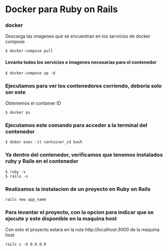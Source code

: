 # Docker para Ruby on Rails

### docker
Descarga las imagenes que se encuentran en los servicios de docker compose
```
$ docker-compose pull
```

#### Levanta todos los servicios e imagenes necesarias para el contenedor
```
$ docker-compose up -d
```

### Ejecutamos para ver los contenedores corriendo, deberia solo ser este
Obtenemos el container ID
```
$ docker ps 
```

### Ejecutamos este comando para acceder a la terminal del contenedor
```
$ doker exec -it container_id bash
```

### Ya dentro del contenedor, verificamos que tenemos instalados ruby y Rails en el contenedor
```
$ ruby -v
$ rails -v
```

### Realizamos la instalacion de un proyecto en Ruby on Rails
```
rails new app_name
```

### Para levantar el proyecto, con la opcion para indicar que se ejecute y este disponible en la maquina host
Con esto el proyecto estara en la ruta http://localhost:3000 de la maquina host
```
rails s -b 0.0.0.0
```
